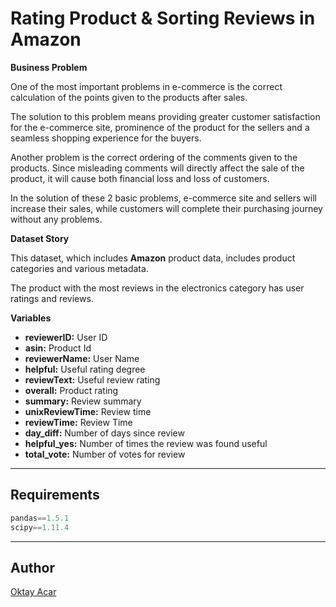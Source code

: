 # Rating Product & Sorting Reviews in Amazon

**Business Problem**

One of the most important problems in e-commerce is the correct calculation of the points given to the products after sales. 

The solution to this problem means providing greater customer satisfaction for the e-commerce site, prominence of the product for the sellers and a seamless shopping experience for the buyers.

Another problem is the correct ordering of the comments given to the products. Since misleading comments will directly affect the sale of the product, it will cause both financial loss and loss of customers.

In the solution of these 2 basic problems, e-commerce site and sellers will increase their sales, while customers will complete their purchasing journey without any problems.

**Dataset Story**

This dataset, which includes **Amazon** product data, includes product categories and various metadata.

The product with the most reviews in the electronics category has user ratings and reviews.

**Variables**
- **reviewerID:** User ID
- **asin:** Product Id
- **reviewerName:** User Name
- **helpful:** Useful rating degree
- **reviewText:** Useful review rating
- **overall:** Product rating
- **summary:** Review summary
- **unixReviewTime:** Review time
- **reviewTime:** Review Time
- **day_diff:** Number of days since review
- **helpful_yes:** Number of times the review was found useful
- **total_vote:** Number of votes for review

---

## Requirements
~~~python
pandas==1.5.1
scipy==1.11.4
~~~

---

## Author
[Oktay Acar](https://github.com/oktay-acar)